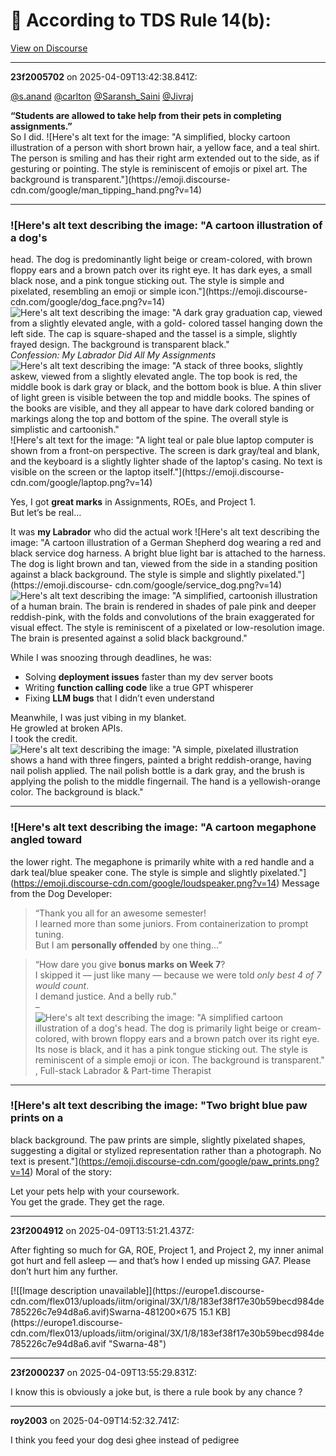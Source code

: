 # 📜 According to TDS Rule 14(b):

[View on Discourse](https://discourse.onlinedegree.iitm.ac.in/t/according-to-tds-rule-14-b/172254)

---
**23f2005702** on 2025-04-09T13:42:38.841Z:

[@s.anand](/u/s.anand) [@carlton](/u/carlton)
[@Saransh_Saini](/u/saransh_saini) [@Jivraj](/u/jivraj)

**“Students are allowed to take help from their pets in completing
assignments.”**  
So I did. ![Here's alt text for the image: "A simplified, blocky cartoon
illustration of a person with short brown hair, a yellow face, and a teal
shirt. The person is smiling and has their right arm extended out to the side,
as if gesturing or pointing. The style is reminiscent of emojis or pixel art.
The background is transparent."](https://emoji.discourse-
cdn.com/google/man_tipping_hand.png?v=14)

* * *

### ![Here's alt text describing the image: "A cartoon illustration of a dog's
head. The dog is predominantly light beige or cream-colored, with brown floppy
ears and a brown patch over its right eye. It has dark eyes, a small black
nose, and a pink tongue sticking out. The style is simple and pixelated,
resembling an emoji or simple icon."](https://emoji.discourse-
cdn.com/google/dog_face.png?v=14)![Here's alt text describing the image: "A
dark gray graduation cap, viewed from a slightly elevated angle, with a gold-
colored tassel hanging down the left side. The cap is square-shaped and the
tassel is a simple, slightly frayed design. The background is transparent
black."](https://emoji.discourse-cdn.com/google/graduation_cap.png?v=14)
_Confession: My Labrador Did All My Assignments_ ![Here's alt text describing
the image: "A stack of three books, slightly askew, viewed from a slightly
elevated angle. The top book is red, the middle book is dark gray or black,
and the bottom book is blue. A thin sliver of light green is visible between
the top and middle books. The spines of the books are visible, and they all
appear to have dark colored banding or markings along the top and bottom of
the spine. The overall style is simplistic and
cartoonish."](https://emoji.discourse-cdn.com/google/books.png?v=14)![Here's
alt text for the image: "A light teal or pale blue laptop computer is shown
from a front-on perspective. The screen is dark gray/teal and blank, and the
keyboard is a slightly lighter shade of the laptop's casing. No text is
visible on the screen or the laptop itself."](https://emoji.discourse-
cdn.com/google/laptop.png?v=14)

Yes, I got **great marks** in Assignments, ROEs, and Project 1.  
But let’s be real…

It was **my Labrador** who did the actual work ![Here's alt text describing
the image: "A cartoon illustration of a German Shepherd dog wearing a red and
black service dog harness. A bright blue light bar is attached to the harness.
The dog is light brown and tan, viewed from the side in a standing position
against a black background. The style is simple and slightly
pixelated."](https://emoji.discourse-
cdn.com/google/service_dog.png?v=14)![Here's alt text describing the image: "A
simplified, cartoonish illustration of a human brain. The brain is rendered in
shades of pale pink and deeper reddish-pink, with the folds and convolutions
of the brain exaggerated for visual effect. The style is reminiscent of a
pixelated or low-resolution image. The brain is presented against a solid
black background."](https://emoji.discourse-cdn.com/google/brain.png?v=14)

While I was snoozing through deadlines, he was:

  * Solving **deployment issues** faster than my dev server boots
  * Writing **function calling code** like a true GPT whisperer
  * Fixing **LLM bugs** that I didn’t even understand

Meanwhile, I was just vibing in my blanket.  
He growled at broken APIs.  
I took the credit. ![Here's alt text describing the image: "A simple,
pixelated illustration shows a hand with three fingers, painted a bright
reddish-orange, having nail polish applied. The nail polish bottle is a dark
gray, and the brush is applying the polish to the middle fingernail. The hand
is a yellowish-orange color. The background is
black."](https://emoji.discourse-cdn.com/google/nail_polish.png?v=14)

* * *

### ![Here's alt text describing the image: "A cartoon megaphone angled toward
the lower right. The megaphone is primarily white with a red handle and a dark
teal/blue speaker cone. The style is simple and slightly
pixelated."](https://emoji.discourse-cdn.com/google/loudspeaker.png?v=14)
Message from the Dog Developer:

> “Thank you all for an awesome semester!  
>  I learned more than some juniors. From containerization to prompt tuning.  
>  But I am **personally offended** by one thing…”

> “How dare you give **bonus marks on Week 7**?  
>  I skipped it — just like many — because we were told _only best 4 of 7
> would count_.  
>  I demand justice. And a belly rub.”  
>  – ![Here's alt text describing the image: "A simplified cartoon
> illustration of a dog's head. The dog is primarily light beige or cream-
> colored, with brown floppy ears and a brown patch over its right eye. Its
> nose is black, and it has a pink tongue sticking out. The style is
> reminiscent of a simple emoji or icon. The background is
> transparent."](https://emoji.discourse-cdn.com/google/dog_face.png?v=14),
> Full-stack Labrador & Part-time Therapist

* * *

### ![Here's alt text describing the image: "Two bright blue paw prints on a
black background. The paw prints are simple, slightly pixelated shapes,
suggesting a digital or stylized representation rather than a photograph. No
text is present."](https://emoji.discourse-cdn.com/google/paw_prints.png?v=14)
Moral of the story:

Let your pets help with your coursework.  
You get the grade. They get the rage.



---
**23f2004912** on 2025-04-09T13:51:21.437Z:

After fighting so much for GA, ROE, Project 1, and Project 2, my inner animal
got hurt and fell asleep — and that’s how I ended up missing GA7. Please don’t
hurt him any further.

[![[Image description unavailable]](https://europe1.discourse-
cdn.com/flex013/uploads/iitm/original/3X/1/8/183ef38f17e30b59becd984de785226c7e94d8a6.avif)Swarna-481200×675
15.1 KB](https://europe1.discourse-
cdn.com/flex013/uploads/iitm/original/3X/1/8/183ef38f17e30b59becd984de785226c7e94d8a6.avif
"Swarna-48")



---
**23f2000237** on 2025-04-09T13:55:29.831Z:

I know this is obviously a joke but, is there a rule book by any chance ?



---
**roy2003** on 2025-04-09T14:52:32.741Z:

I think you feed your dog desi ghee instead of pedigree



